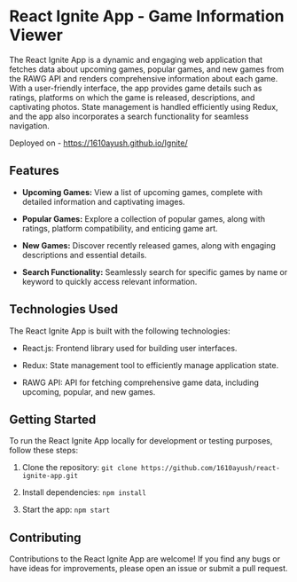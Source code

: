# React Ignite App - Game Information Viewer

The React Ignite App is a dynamic and engaging web application that fetches data about upcoming games, popular games, and new games from the RAWG API and renders comprehensive information about each game. With a user-friendly interface, the app provides game details such as ratings, platforms on which the game is released, descriptions, and captivating photos. State management is handled efficiently using Redux, and the app also incorporates a search functionality for seamless navigation.

Deployed on - https://1610ayush.github.io/Ignite/


## Features

- **Upcoming Games:** View a list of upcoming games, complete with detailed information and captivating images.

- **Popular Games:** Explore a collection of popular games, along with ratings, platform compatibility, and enticing game art.

- **New Games:** Discover recently released games, along with engaging descriptions and essential details.

- **Search Functionality:** Seamlessly search for specific games by name or keyword to quickly access relevant information.

## Technologies Used

The React Ignite App is built with the following technologies:

- React.js: Frontend library used for building user interfaces.

- Redux: State management tool to efficiently manage application state.

- RAWG API: API for fetching comprehensive game data, including upcoming, popular, and new games.

## Getting Started

To run the React Ignite App locally for development or testing purposes, follow these steps:

1. Clone the repository: `git clone https://github.com/1610ayush/react-ignite-app.git`

2. Install dependencies: `npm install`

3. Start the app: `npm start`

## Contributing

Contributions to the React Ignite App are welcome! If you find any bugs or have ideas for improvements, please open an issue or submit a pull request.



